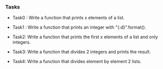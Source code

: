 ### Tasks

- Task0 : Write a function that prints x elements of a list.

- Task1 : Write a function that prints an integer with "{:d}".format().

- Task2: Write a function that prints the first x elements of a list and only integers.

- Task3: Write a function that divides 2 integers and prints the result.

- Task4: Write a function that divides element by element 2 lists.
